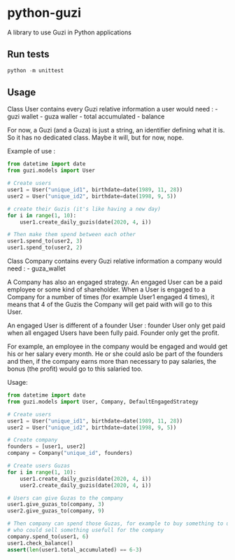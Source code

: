 # python-guzi
A library to use Guzi in Python applications

## Run tests

```python
python -m unittest
```

## Usage

Class User contains every Guzi relative information a user would need :
    - guzi wallet
    - guza waller
    - total accumulated
    - balance

For now, a Guzi (and a Guza) is just a string, an identifier defining what it is. So it has no dedicated class. Maybe it will, but for now, nope.

Example of use :
```python
from datetime import date
from guzi.models import User

# Create users
user1 = User("unique_id1", birthdate=date(1989, 11, 28))
user2 = User("unique_id2", birthdate=date(1998, 9, 5))

# create their Guzis (it's like having a new day)
for i in range(1, 10):
    user1.create_daily_guzis(date(2020, 4, i))

# Then make them spend between each other
user1.spend_to(user2, 3)
user1.spend_to(user2, 2)
```

Class Company contains every Guzi relative information a company would need :
    - guza_wallet

A Company has also an engaged strategy. An engaged User can be a paid employee or some kind of shareholder. When a User is engaged to a Company for a number of times (for example User1 engaged 4 times), it means that 4 of the Guzis the Company will get paid with will go to this User.

An engaged User is different of a founder User : founder User only get paid when all engaged Users have been fully paid. Founder only get the profit.

For example, an employee in the company would be engaged and would get his or her salary every month. He or she could aslo be part of the founders and then, if the company earns more than necessary to pay salaries, the bonus (the profit) would go to this salaried too.

Usage:
```python
from datetime import date
from guzi.models import User, Company, DefaultEngagedStrategy

# Create users
user1 = User("unique_id1", birthdate=date(1989, 11, 28))
user2 = User("unique_id2", birthdate=date(1998, 9, 5))

# Create company
founders = [user1, user2]
company = Company("unique_id", founders)

# Create users Guzas
for i in range(1, 10):
    user1.create_daily_guzis(date(2020, 4, i))
    user2.create_daily_guzis(date(2020, 4, i))

# Users can give Guzas to the company
user1.give_guzas_to(company, 3)
user2.give_guzas_to(company, 9)

# Then company can spend those Guzas, for example to buy something to user1
# who could sell something usefull for the company
company.spend_to(user1, 6)
user1.check_balance()
assert(len(user1.total_accumulated) == 6-3)
```
